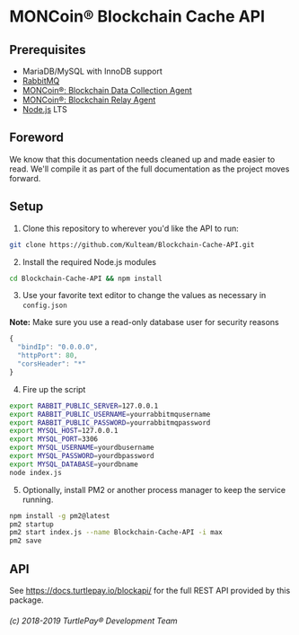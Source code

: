 # MONCoin® Blockchain Cache API

## Prerequisites

* MariaDB/MySQL with InnoDB support
* [RabbitMQ](https://www.rabbitmq.com/)
* [MONCoin®: Blockchain Data Collection Agent](https://github.com/Kulteam/Blockchain-data-collection-agent)
* [MONCoin®: Blockchain Relay Agent](https://github.com/Kulteam/Blockchain-relay-agent)
* [Node.js](https://nodejs.org/) LTS

## Foreword

We know that this documentation needs cleaned up and made easier to read. We'll compile it as part of the full documentation as the project moves forward.

## Setup

1) Clone this repository to wherever you'd like the API to run:

```bash
git clone https://github.com/Kulteam/Blockchain-Cache-API.git
```

2) Install the required Node.js modules

```bash
cd Blockchain-Cache-API && npm install
```

3) Use your favorite text editor to change the values as necessary in `config.json`

**Note:** Make sure you use a read-only database user for security reasons

```javascript
{
  "bindIp": "0.0.0.0",
  "httpPort": 80,
  "corsHeader": "*"
}
```

4) Fire up the script

```bash
export RABBIT_PUBLIC_SERVER=127.0.0.1
export RABBIT_PUBLIC_USERNAME=yourrabbitmqusername
export RABBIT_PUBLIC_PASSWORD=yourrabbitmqpassword
export MYSQL_HOST=127.0.0.1
export MYSQL_PORT=3306
export MYSQL_USERNAME=yourdbusername
export MYSQL_PASSWORD=yourdbpassword
export MYSQL_DATABASE=yourdbname
node index.js
```

5) Optionally, install PM2 or another process manager to keep the service running.

```bash
npm install -g pm2@latest
pm2 startup
pm2 start index.js --name Blockchain-Cache-API -i max
pm2 save
```

## API

See https://docs.turtlepay.io/blockapi/ for the full REST API provided by this package.

###### (c) 2018-2019 TurtlePay® Development Team
